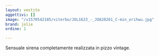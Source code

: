```yaml
---
layout: vestito
aggettivi: []
image: "/v1570542185/viterbo/JOL1623_-_JOA20261_C-min_orihwu.jpg"
brand: jolie
ordine: 1

---
```

Sensuale sirena completamente realizzata in pizzo vintage.